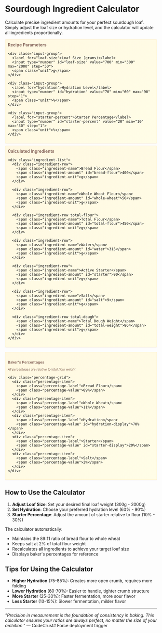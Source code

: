 # Sourdough Ingredient Calculator

Calculate precise ingredient amounts for your perfect sourdough loaf. Simply adjust the loaf size or hydration level, and the calculator will update all ingredients proportionally.

<div class="calculator-container">
  <div class="calculator-card">
    <h2>Recipe Parameters</h2>
    
    <div class="input-group">
      <label for="loaf-size">Loaf Size (grams)</label>
      <input type="number" id="loaf-size" value="700" min="300" max="2000" step="50">
      <span class="unit">g</span>
    </div>
    
    <div class="input-group">
      <label for="hydration">Hydration Level</label>
      <input type="number" id="hydration" value="70" min="60" max="90" step="1">
      <span class="unit">%</span>
    </div>
    
    <div class="input-group">
      <label for="starter-percent">Starter Percentage</label>
      <input type="number" id="starter-percent" value="20" min="10" max="30" step="1">
      <span class="unit">%</span>
    </div>
  </div>
  
  <div class="results-card">
    <h2>Calculated Ingredients</h2>
    
    <div class="ingredient-list">
      <div class="ingredient-row">
        <span class="ingredient-name">Bread Flour</span>
        <span class="ingredient-amount" id="bread-flour">400</span>
        <span class="ingredient-unit">g</span>
      </div>
      
      <div class="ingredient-row">
        <span class="ingredient-name">Whole Wheat Flour</span>
        <span class="ingredient-amount" id="whole-wheat">50</span>
        <span class="ingredient-unit">g</span>
      </div>
      
      <div class="ingredient-row total-flour">
        <span class="ingredient-name">Total Flour</span>
        <span class="ingredient-amount" id="total-flour">450</span>
        <span class="ingredient-unit">g</span>
      </div>
      
      <div class="ingredient-row">
        <span class="ingredient-name">Water</span>
        <span class="ingredient-amount" id="water">315</span>
        <span class="ingredient-unit">g</span>
      </div>
      
      <div class="ingredient-row">
        <span class="ingredient-name">Active Starter</span>
        <span class="ingredient-amount" id="starter">90</span>
        <span class="ingredient-unit">g</span>
      </div>
      
      <div class="ingredient-row">
        <span class="ingredient-name">Salt</span>
        <span class="ingredient-amount" id="salt">9</span>
        <span class="ingredient-unit">g</span>
      </div>
      
      <div class="ingredient-row total-dough">
        <span class="ingredient-name">Total Dough Weight</span>
        <span class="ingredient-amount" id="total-weight">864</span>
        <span class="ingredient-unit">g</span>
      </div>
    </div>
  </div>
  
  <div class="baker-percentages">
    <h3>Baker's Percentages</h3>
    <p class="percentage-info">All percentages are relative to total flour weight</p>
    
    <div class="percentage-grid">
      <div class="percentage-item">
        <span class="percentage-label">Bread Flour</span>
        <span class="percentage-value">89%</span>
      </div>
      <div class="percentage-item">
        <span class="percentage-label">Whole Wheat</span>
        <span class="percentage-value">11%</span>
      </div>
      <div class="percentage-item">
        <span class="percentage-label">Hydration</span>
        <span class="percentage-value" id="hydration-display">70%</span>
      </div>
      <div class="percentage-item">
        <span class="percentage-label">Starter</span>
        <span class="percentage-value" id="starter-display">20%</span>
      </div>
      <div class="percentage-item">
        <span class="percentage-label">Salt</span>
        <span class="percentage-value">2%</span>
      </div>
    </div>
  </div>
</div>

<script>
// Sourdough Calculator Logic
(function() {
  // Get input elements
  const loafSizeInput = document.getElementById('loaf-size');
  const hydrationInput = document.getElementById('hydration');
  const starterPercentInput = document.getElementById('starter-percent');
  
  // Get output elements
  const breadFlourEl = document.getElementById('bread-flour');
  const wholeWheatEl = document.getElementById('whole-wheat');
  const totalFlourEl = document.getElementById('total-flour');
  const waterEl = document.getElementById('water');
  const starterEl = document.getElementById('starter');
  const saltEl = document.getElementById('salt');
  const totalWeightEl = document.getElementById('total-weight');
  const hydrationDisplayEl = document.getElementById('hydration-display');
  const starterDisplayEl = document.getElementById('starter-display');
  
  // Constants
  const BREAD_FLOUR_RATIO = 0.89; // 89% of total flour
  const WHOLE_WHEAT_RATIO = 0.11; // 11% of total flour
  const SALT_PERCENTAGE = 0.02; // 2% of flour weight
  
  function calculateIngredients() {
    const targetLoafSize = parseFloat(loafSizeInput.value);
    const hydrationPercent = parseFloat(hydrationInput.value) / 100;
    const starterPercent = parseFloat(starterPercentInput.value) / 100;
    
    // Back-calculate flour amount from target loaf size
    // Total = Flour + Water + Starter + Salt
    // Total = Flour + (Flour * Hydration) + (Flour * StarterPercent) + (Flour * 0.02)
    // Total = Flour * (1 + Hydration + StarterPercent + 0.02)
    const totalFlour = targetLoafSize / (1 + hydrationPercent + starterPercent + SALT_PERCENTAGE);
    
    // Calculate individual ingredients
    const breadFlour = Math.round(totalFlour * BREAD_FLOUR_RATIO);
    const wholeWheat = Math.round(totalFlour * WHOLE_WHEAT_RATIO);
    const actualTotalFlour = breadFlour + wholeWheat;
    const water = Math.round(actualTotalFlour * hydrationPercent);
    const starter = Math.round(actualTotalFlour * starterPercent);
    const salt = Math.round(actualTotalFlour * SALT_PERCENTAGE);
    const totalWeight = actualTotalFlour + water + starter + salt;
    
    // Update display
    breadFlourEl.textContent = breadFlour;
    wholeWheatEl.textContent = wholeWheat;
    totalFlourEl.textContent = actualTotalFlour;
    waterEl.textContent = water;
    starterEl.textContent = starter;
    saltEl.textContent = salt;
    totalWeightEl.textContent = totalWeight;
    hydrationDisplayEl.textContent = hydrationInput.value + '%';
    starterDisplayEl.textContent = starterPercentInput.value + '%';
  }
  
  // Add event listeners
  loafSizeInput.addEventListener('input', calculateIngredients);
  hydrationInput.addEventListener('input', calculateIngredients);
  starterPercentInput.addEventListener('input', calculateIngredients);
  
  // Initial calculation
  calculateIngredients();
})();
</script>

<style>
.calculator-container {
  display: grid;
  gap: 0.5rem;
  margin: 0.5rem 0;
}

.calculator-card, .results-card, .baker-percentages {
  background: linear-gradient(135deg, #fff8e1 0%, #fffde7 100%);
  border-radius: 3px;
  padding: 0.5rem;
  box-shadow: 0 1px 3px rgba(141, 110, 99, 0.1);
  border: 1px solid rgba(255, 183, 77, 0.2);
}

.calculator-card h2, .results-card h2 {
  color: #8d6e63;
  margin-top: 0;
  margin-bottom: 0.375rem;
  font-size: 0.875rem;
}

.input-group {
  margin-bottom: 0.375rem;
  display: grid;
  grid-template-columns: 1fr auto auto;
  align-items: center;
  gap: 0.25rem;
}

.input-group label {
  font-weight: 600;
  color: #5d4037;
  font-size: 0.75rem;
}

.input-group input {
  padding: 0.1875rem 0.25rem;
  border: 1px solid #ffb74d;
  border-radius: 2px;
  font-size: 0.7rem;
  font-weight: 600;
  text-align: center;
  width: 60px;
  transition: all 0.3s ease;
}

.input-group input:focus {
  outline: none;
  border-color: #8d6e63;
  box-shadow: 0 0 0 3px rgba(141, 110, 99, 0.1);
}

.unit {
  font-weight: 600;
  color: #8d6e63;
  font-size: 0.7rem;
}

.ingredient-list {
  display: flex;
  flex-direction: column;
  gap: 0.1875rem;
}

.ingredient-row {
  display: grid;
  grid-template-columns: 1fr auto auto;
  align-items: center;
  padding: 0.1875rem;
  background: rgba(255, 255, 255, 0.7);
  border-radius: 2px;
  transition: background 0.2s ease;
}

.ingredient-row:hover {
  background: rgba(255, 255, 255, 0.9);
}

.ingredient-name {
  font-weight: 500;
  color: #5d4037;
  font-size: 0.7rem;
}

.ingredient-amount {
  font-size: 0.7rem;
  font-weight: 700;
  color: #8d6e63;
  text-align: right;
  min-width: 15px;
}

.ingredient-unit {
  color: #8d6e63;
  font-weight: 600;
  margin-left: 0.125rem;
  font-size: 0.7rem;
}

.total-flour, .total-dough {
  background: linear-gradient(135deg, #ffb74d 0%, #ffa726 100%) !important;
  color: white;
  font-weight: 700;
  margin-top: 0.125rem;
}

.total-flour .ingredient-name,
.total-flour .ingredient-amount,
.total-flour .ingredient-unit,
.total-dough .ingredient-name,
.total-dough .ingredient-amount,
.total-dough .ingredient-unit {
  color: white !important;
}

.baker-percentages {
  margin-top: 0.5rem;
}

.baker-percentages h3 {
  color: #8d6e63;
  margin-bottom: 0.125rem;
  font-size: 0.75rem;
}

.percentage-info {
  color: #795548;
  font-style: italic;
  margin-bottom: 0.375rem;
  font-size: 0.625rem;
}

.percentage-grid {
  display: grid;
  grid-template-columns: repeat(auto-fit, minmax(37.5px, 1fr));
  gap: 0.25rem;
}

.percentage-item {
  background: white;
  padding: 0.25rem;
  border-radius: 2px;
  text-align: center;
  border: 1px solid rgba(141, 110, 99, 0.2);
}

.percentage-label {
  display: block;
  font-size: 0.625rem;
  color: #795548;
  margin-bottom: 0.125rem;
}

.percentage-value {
  display: block;
  font-size: 0.7rem;
  font-weight: 700;
  color: #8d6e63;
}

/* Responsive design */
@media (max-width: 768px) {
  .input-group {
    grid-template-columns: 1fr;
    text-align: center;
  }
  
  .input-group input {
    width: 100%;
    max-width: 50px;
    margin: 0 auto;
  }
  
  .ingredient-row {
    grid-template-columns: 1fr auto auto;
  }
}
</style>

## How to Use the Calculator

1. **Adjust Loaf Size**: Set your desired final loaf weight (300g - 2000g)
2. **Set Hydration**: Choose your preferred hydration level (60% - 90%)
3. **Starter Percentage**: Adjust the amount of starter relative to flour (10% - 30%)

The calculator automatically:
- Maintains the 89:11 ratio of bread flour to whole wheat
- Keeps salt at 2% of total flour weight
- Recalculates all ingredients to achieve your target loaf size
- Displays baker's percentages for reference

## Tips for Using the Calculator

- **Higher Hydration** (75-85%): Creates more open crumb, requires more folding
- **Lower Hydration** (60-70%): Easier to handle, tighter crumb structure
- **More Starter** (25-30%): Faster fermentation, more sour flavor
- **Less Starter** (10-15%): Slower fermentation, milder flavor

---

*"Precision in measurement is the foundation of consistency in baking. This calculator ensures your ratios are always perfect, no matter the size of your ambition."* — CodeCrust# Force deployment trigger

